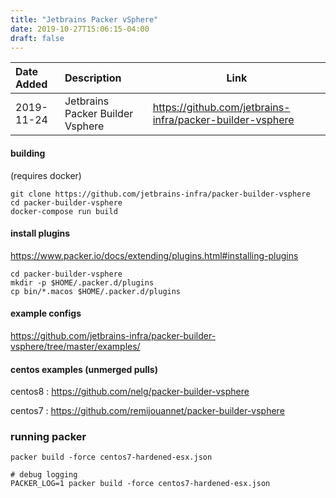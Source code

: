 ```yaml
---
title: "Jetbrains Packer vSphere"
date: 2019-10-27T15:06:15-04:00
draft: false
---
```



|Date Added|Description|Link|
|:---|:---|---|
|2019-11-24| Jetbrains Packer Builder Vsphere| https://github.com/jetbrains-infra/packer-builder-vsphere| 



#### building
(requires docker)
```
git clone https://github.com/jetbrains-infra/packer-builder-vsphere
cd packer-builder-vsphere
docker-compose run build
```

#### install plugins
https://www.packer.io/docs/extending/plugins.html#installing-plugins
```
cd packer-builder-vsphere
mkdir -p $HOME/.packer.d/plugins
cp bin/*.macos $HOME/.packer.d/plugins
```

#### example configs

https://github.com/jetbrains-infra/packer-builder-vsphere/tree/master/examples/

#### centos examples (unmerged pulls)

centos8 : https://github.com/nelg/packer-builder-vsphere

centos7 : https://github.com/remijouannet/packer-builder-vsphere

### running packer

```
packer build -force centos7-hardened-esx.json

# debug logging
PACKER_LOG=1 packer build -force centos7-hardened-esx.json
```
